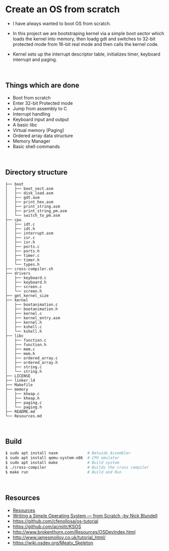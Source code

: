 # Create an OS from scratch

-   I have always wanted to boot OS from scratch.

-   In this project we are bootstraping kernel via a simple boot sector which loads the kernel into memory, then loadg gdt and switches to 32-bit protected mode from 16-bit real mode and then calls the kernel code.

-   Kernel sets up the interrupt descriptor table, initializes timer, keyboard interrupt and paging.

<br/>

## Things which are done

-   Boot from scratch
-   Enter 32-bit Protected mode
-   Jump from assembly to C
-   Interrupt handling
-   Keyboard input and output
-   A basic libc
-   Virtual memory (Paging)
-	Ordered array data structure
-	Memory Manager
-   Basic shell commands

<br/>

## Directory structure

```
├── boot
│   ├── boot_sect.asm
│   ├── disk_load.asm
│   ├── gdt.asm
│   ├── print_hex.asm
│   ├── print_string.asm
│   ├── print_string_pm.asm
│   └── switch_to_pm.asm
├── cpu
│   ├── idt.c
│   ├── idt.h
│   ├── interrupt.asm
│   ├── isr.c
│   ├── isr.h
│   ├── ports.c
│   ├── ports.h
│   ├── timer.c
│   ├── timer.h
│   └── types.h
├── cross-compiler.sh
├── drivers
│   ├── keyboard.c
│   ├── keyboard.h
│   ├── screen.c
│   └── screen.h
├── get_kernel_size
├── kernel
│   ├── bootanimation.c
│   ├── bootanimation.h
│   ├── kernel.c
│   ├── kernel_entry.asm
│   ├── kernel.h
│   ├── kshell.c
│   └── kshell.h
├── libc
│   ├── function.c
│   ├── function.h
│   ├── mem.c
│   ├── mem.h
│   ├── ordered_array.c
│   ├── ordered_array.h
│   ├── string.c
│   └── string.h
├── LICENSE
├── linker.ld
├── Makefile
├── memory
│   ├── kheap.c
│   ├── kheap.h
│   ├── paging.c
│   └── paging.h
├── README.md
└── Resources.md
```

<br/>

## Build

```bash
$ sudo apt install nasm     		# Netwide Assembler
$ sudo apt install qemu-system-x86 	# CPU emulator
$ sudo apt install make     		# Build system
$ ./cross-compiler          		# Builds the cross compiler
$ make run                  		# Build and Run
```

<br/>

## Resources

-   [Resources](Resources.md)
-   [Writing a Simple Operating System —
    from Scratch -by
    Nick Blundell](https://www.cs.bham.ac.uk/~exr/lectures/opsys/10_11/lectures/os-dev.pdf)
-   https://github.com/cfenollosa/os-tutorial
-   https://github.com/acmiitr/KSOS
-   http://www.brokenthorn.com/Resources/OSDevIndex.html
-   http://www.jamesmolloy.co.uk/tutorial_html/
-   https://wiki.osdev.org/Meaty_Skeleton

<br/>
